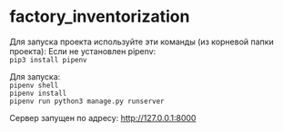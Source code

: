 # factory_inventorization

Для запуска проекта используйте эти команды (из корневой папки проекта):
Если не установлен pipenv:
<br>
`pip3 install pipenv`

Для запуска:
<br>
`pipenv shell`
<br>
`pipenv install`
<br>
`pipenv run python3 manage.py runserver`
<br>

Сервер запущен по адресу: http://127.0.0.1:8000
